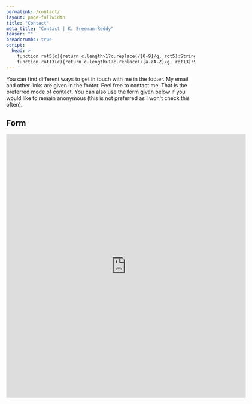 ```yaml
---
permalink: /contact/
layout: page-fullwidth
title: "Contact"
meta_title: "Contact | K. Sreeman Reddy"
teaser: ""
breadcrumbs: true
script:
  head: >
    function rot5(c){return c.length>1?c.replace(/[0-9]/g, rot5):String.fromCharCode((c<="9"?57:57)>=(c=c.charCodeAt(0)+5)?c:c-10);}
    function rot13(c){return c.length>1?c.replace(/[a-zA-Z]/g, rot13):String.fromCharCode((c<="Z"?90:122)>=(c=c.charCodeAt(0)+13)?c:c-26);}
---
```

You can find different ways to get in touch with me in the footer. My email and other links are given in the footer. Feel free to contact me. That is the preferred mode of contact. You can also use the form given below if you would like to remain anonymous (this is not preferred as I won't check this often).

## Form
<iframe src="https://docs.google.com/forms/d/e/1FAIpQLSfG7jh1lu31lQ9F6aeFKbE1b_VaDDQSA7XAznm9BNS5qCQagw/viewform?embedded=true" width="640" height="705" frameborder="0" marginheight="0" marginwidth="0">Loading…</iframe>